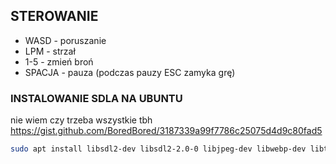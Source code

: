 ## STEROWANIE

* WASD - poruszanie
* LPM - strzał
* 1-5 - zmień broń
* SPACJA - pauza
  (podczas pauzy ESC zamyka grę)
  
### INSTALOWANIE SDLA NA UBUNTU
nie wiem czy trzeba wszystkie tbh
https://gist.github.com/BoredBored/3187339a99f7786c25075d4d9c80fad5
```bash
sudo apt install libsdl2-dev libsdl2-2.0-0 libjpeg-dev libwebp-dev libtiff5-dev libsdl2-image-dev libsdl2-image-2.0-0 libmikmod-dev libfishsound1-dev libsmpeg-dev liboggz2-dev libflac-dev libfluidsynth-dev libsdl2-mixer-dev libsdl2-mixer-2.0-0
```
